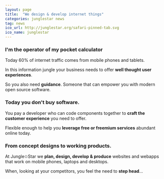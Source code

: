 ```yaml
---
layout: page
title:  "We design & develop internet things"
categories: junglestar news
tag: news
ico_url: http://junglestar.org/safari-pinned-tab.svg
ico_name: junglestar
---
```


### I'm the operator of my pocket calculator

Today 60% of internet traffic comes from mobile phones and tablets.

In this information jungle your business needs to offer **well thought user experiences**.

So you also need **guidance**. Someone that can empower you with modern open source software.

### Today you don't buy software.

You pay a developer who can code components together to **craft the customer experience** you need to offer.

Flexible enough to help you **leverage free or freemium services** abundant online today.

### From concept designs to working products.

At Jungle✩Star we **plan, design, develop & produce** websites and webapps that work on mobile phones, laptops and desktops.

When, looking at your competitors, you feel the need to **step head**...
